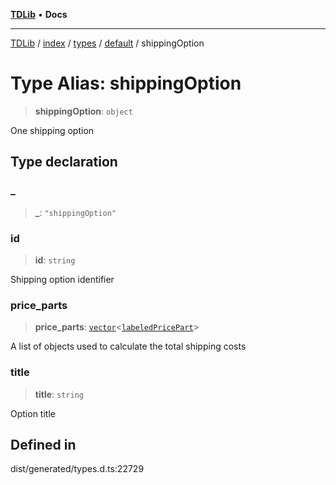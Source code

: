 [**TDLib**](../../../../../../README.md) • **Docs**

***

[TDLib](../../../../../../modules.md) / [index](../../../../../README.md) / [types](../../../README.md) / [default](../README.md) / shippingOption

# Type Alias: shippingOption

> **shippingOption**: `object`

One shipping option

## Type declaration

### \_

> **\_**: `"shippingOption"`

### id

> **id**: `string`

Shipping option identifier

### price\_parts

> **price\_parts**: [`vector`](vector.md)\<[`labeledPricePart`](labeledPricePart-1.md)\>

A list of objects used to calculate the total shipping costs

### title

> **title**: `string`

Option title

## Defined in

dist/generated/types.d.ts:22729
